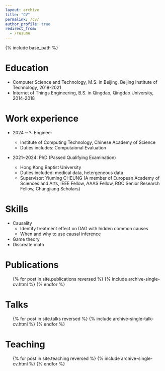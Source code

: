 ```yaml
---
layout: archive
title: "CV"
permalink: /cv/
author_profile: true
redirect_from:
  - /resume
---
```


{% include base_path %}

Education
======
* Computer Science and Technology, M.S. in Beijing, Beijing Institute of Technology, 2018-2021
* Internet of Things Engineering, B.S. in Qingdao, Qingdao University, 2014-2018

Work experience
======
* 2024 ~ ?: Engineer
  * Institute of Computing Technology, Chinese Academy of Science
  * Duties includes: Computaional Evaluation

* 2021~2024: PhD (Passed Qualifying Examination)
  * Hong Kong Baptist University
  * Duties included: medical data, hetergeneous data
  * Supervisor: Yiuming CHEUNG (A member of European Academy of Sciences and Arts, IEEE Fellow, AAAS Fellow, RGC Senior Research Fellow, Changjiang Scholars)
  
Skills
======
* Causality
  * Identify treatment effect on DAG with hidden common causes
  * When and why to use causal inference
* Game theory
* Discreate math

Publications
======
  <ul>{% for post in site.publications reversed %}
    {% include archive-single-cv.html %}
  {% endfor %}</ul>
  
Talks
======
  <ul>{% for post in site.talks reversed %}
    {% include archive-single-talk-cv.html  %}
  {% endfor %}</ul>
  
Teaching
======
  <ul>{% for post in site.teaching reversed %}
    {% include archive-single-cv.html %}
  {% endfor %}</ul>
  
<!-- Service and leadership
======
* Currently signed in to 43 different slack teams -->
